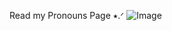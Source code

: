 Read my Pronouns Page ⭑.ᐟ
![Image](https://github.com/user-attachments/assets/dacbff14-0610-4723-8e6d-5a376c4dad7a)
